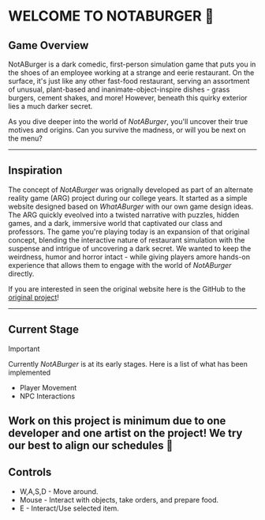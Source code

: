 # WELCOME TO NOTABURGER 🍔
## Game Overview
NotABurger is a dark comedic, first-person simulation game that puts you in the shoes of an employee working at a strange and eerie restaurant. On the surface, it's just like any other fast-food restaurant, serving an assortment of unusual, plant-based and inanimate-object-inspire dishes - grass burgers, cement shakes, and more! However, beneath this quirky exterior lies a much darker secret.

As you dive deeper into the world of _NotABurger_, you'll uncover their true motives and origins. Can you survive the madness, or will you be next on the menu?

-----
## Inspiration
The concept of _NotABurger_ was orignally developed as part of an alternate reality game (ARG) project during our college years. It started as a simple website designed based on _WhatABurger_ with our own game design ideas. The ARG quickly eveolved into a twisted narrative with puzzles, hidden games, and a dark, immersive world that captivated our class and professors.
The game you're playing today is an expansion of that original concept, blending the interactive nature of restaurant simulation with the suspense and intrigue of uncovering a dark secret. We wanted to keep the weirdness, humor and horror intact - while giving players amore hands-on experience that allows them to engage with the world of _NotABurger_ directly.

If you are interested in seen the original website here is the GitHub to the [original project](https://github.com/MFBarker/NOTABURGER-2.0)! 

----
## Current Stage
> [!IMPORTANT]
> Currently _NotABurger_ is at its early stages.
> Here is a list of what has been implemented
> * Player Movement
> * NPC Interactions

Work on this project is minimum due to one developer and one artist on the project! We try our best to align our schedules 🙏
----
## Controls
- W,A,S,D - Move around.
- Mouse - Interact with objects, take orders, and prepare food.
- E - Interact/Use selected item.



